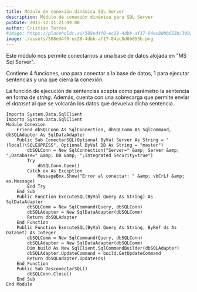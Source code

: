 ```yaml
---
title: Módulo de conexión dinámica SQL Server
description: Módulo de conexión dinámica para SQL Server
pubDate: 2011-12-11 21:09:00
author: Cristian Torres
#image: https://placeholdr.ai/508ed4f0-ec28-4dbb-af17-84ec8d0b653b/300/200
image: ./assets/508ed4f0-ec28-4dbb-af17-84ec8d0b653b.png
---
```

Este módulo nos permite conectarnos a una base de datos alojada en "MS Sql Server".

Contiene 4 funciones, una para conectar a la base de datos, 1 para ejecutar sentencias y una que cierra la conexión.

La función de ejecución de sentencias acepta como parámetro la sentencia en forma de _string_. 
Además, cuenta con una sobrecarga que permite enviar el _dataset_ al que se volcarán los datos que devuelva dicha sentencia.

```vbnet title="Conexion.vb"
Imports System.Data.SqlClient
Imports System.Data.SqlClient
Module Conexion
    Friend dbSQLConn As SqlConnection, dbSQLComm As SqlCommand, dbSQLAdapter As SqlDataAdapter
    Public Sub ConectarSQL(Optional ByVal Server As String = "(local)\SQLEXPRESS", Optional ByVal DB As String = "master")
        dbSQLConn = New SqlConnection("Server=" &amp; Server &amp; ";Database=" &amp; DB &amp; ";Integrated Security=true")
        Try
            dbSQLConn.Open()
        Catch ex As Exception
            MessageBox.Show("Error al conectar: " &amp; vbCrLf &amp; ex.Message)
        End Try
    End Sub
    Public Function ExecuteSQL(ByVal Query As String) As SqlDataAdapter
        dbSQLComm = New SqlCommand(Query, dbSQLConn)
        dbSQLAdapter = New SqlDataAdapter(dbSQLComm)
        Return dbSQLAdapter
    End Function
    Public Function ExecuteSQL(ByVal Query As String, ByRef ds As DataSet) As Integer
        dbSQLComm = New SqlCommand(Query, dbSQLConn)
        dbSQLAdapter = New SqlDataAdapter(dbSQLComm)
        Dim build As New SqlClient.SqlCommandBuilder(dbSQLAdapter)
        dbSQLAdapter.UpdateCommand = build.GetUpdateCommand
        Return dbSQLAdapter.Update(ds)
    End Function
    Public Sub DesconectarSQL()
        dbSQLConn.Close()
    End Sub
End Module
```
